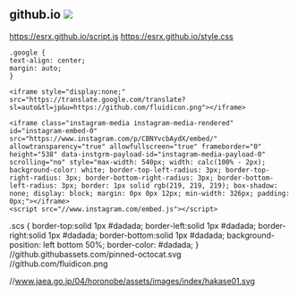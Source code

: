 ##  github.io <a href="https://esrx.github.io"><img src="https://docs.github.com/assets/images/site/favicon.svg">
https://esrx.github.io/script.js
https://esrx.github.io/style.css

```
.google {
text-align: center;
margin: auto;
}
```
```
<iframe style="display:none;" src="https://translate.google.com/translate?sl=auto&tl=jp&u=https://github.com/fluidicon.png"></iframe>
```
```
<iframe class="instagram-media instagram-media-rendered" id="instagram-embed-0" src="https://www.instagram.com/p/CBNYvcbAydX/embed/" allowtransparency="true" allowfullscreen="true" frameborder="0" height="538" data-instgrm-payload-id="instagram-media-payload-0" scrolling="no" style="max-width: 540px; width: calc(100% - 2px); background-color: white; border-top-left-radius: 3px; border-top-right-radius: 3px; border-bottom-right-radius: 3px; border-bottom-left-radius: 3px; border: 1px solid rgb(219, 219, 219); box-shadow: none; display: block; margin: 0px 0px 12px; min-width: 326px; padding: 0px;"></iframe>
<script src="//www.instagram.com/embed.js"></script>
```
.scs {
   border-top:solid 1px #dadada;
   border-left:solid 1px #dadada;
   border-right:solid 1px #dadada;
   border-bottom:solid 1px #dadada;
   background-position: left bottom 50%;
   border-color: #dadada;
}
//github.githubassets.com/pinned-octocat.svg  
//github.com/fluidicon.png


//www.jaea.go.jp/04/horonobe/assets/images/index/hakase01.svg
